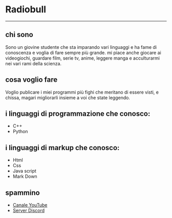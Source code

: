 # Radiobull
---
## chi sono
Sono un giovine studente che sta imparando vari linguaggi e ha fame di conoscenza e voglia di fare sempre più grande. mi piace anche giocare ai videogiochi, guardare film, serie tv, anime, leggere manga e acculturarmi nei vari rami della scienza.

## cosa voglio fare
Voglio publicare i miei programmi più fighi che meritano di essere visti, e chissa, magari migliorarli insieme a voi che state leggendo.

## i linguaggi di programmazione che conosco:
* C++
* Python

## i linguaggi di markup che conosco:
* Html
* Css
* Java script
* Mark Down

## spammino
* [Canale YouTube](https://www.youtube.com/channel/UCUfBMHSymBQztmAyr125M7w)
* [Server Discord](https://discord.gg/PCcMpfy6)
